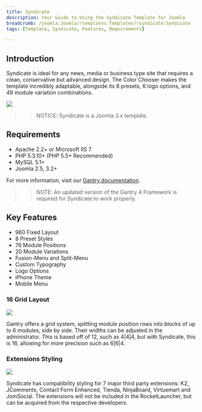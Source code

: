 ```yaml
---
title: Syndicate
description: Your Guide to Using the Syndicate Template for Joomla
breadcrumb: /joomla:Joomla/!templates:Templates/!syndicate:Syndicate
tags: [Template, Syndicate, Features, Requirements]

---
```


Introduction
-----

Syndicate is ideal for any news, media or business type site that requires a clean, conservative but advanced design. The Color Chooser makes the template incredibly adaptable, alongside its 8 presets, 6 logo options, and 49 module variation combinations.

![][theme]

>> NOTICE: Syndicate is a Joomla 3.x template.

Requirements
-----

* Apache 2.2+ or Microsoft IIS 7
* PHP 5.3.10+ (PHP 5.5+ Recommended)
* MySQL 5.1+
* Joomla 2.5, 3.2+

For more information, visit our [Gantry documentation][gantry].

>> NOTE: An updated version of the Gantry 4 Framework is required for Syndicate to work properly.

Key Features
-----

* 960 Fixed Layout  
* 8 Preset Styles  
* 76 Module Positions  
* 20 Module Variations  
* Fusion-Menu and Split-Menu  
* Custom Typography  
* Logo Options  
* iPhone Theme  
* Mobile Menu

### 16 Grid Layout

![][grid]

Gantry offers a grid system, splitting module position rows into blocks of up to 6 modules, side by side. Their widths can be adjusted in the administrator. This is based off of 12, such as 4|4|4, but with Syndicate, this is 16, allowing for more precision such as 6|6|4.

### Extensions Styling

![][extensions]

Syndicate has compatibility styling for 7 major third party extensions: K2, JComments, Contact Form Enhanced, Tienda, NinjaBoard, Virtuemart and JomSocial. The extensions will not be included in the RocketLauncher, but can be acquired from the respective developers.

[gantry]: http://gantry.org
[theme]: assets/syndicate.jpeg
[grid]: assets/grid.jpg
[extensions]: assets/extensions.jpg
[fusion]: assets/fusion.jpg
